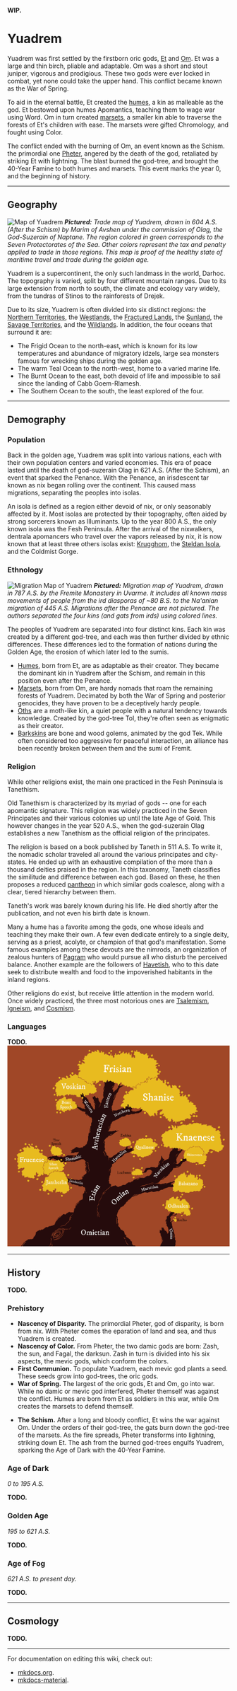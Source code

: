 **WIP.**

# Yuadrem
<!--
TODO LIST:
* Finish this first index page. It's the first thing player see in the wiki!
* Check if I can link to a section in a file -- that would make links so much
    more useful.
* Check links **regularily**. They break often.
* ADD COATIS.
-->

Yuadrem was first settled by the firstborn oric gods, [Et](religions/tanethism_pantheon.md#et) and [Om](religions/tanethism_pantheon.md#om). Et was a large and thin birch, pliable and adaptable. Om was a short and stout juniper, vigorous and prodigious. These two gods were ever locked in combat, yet none could take the upper hand. This conflict became known as the War of Spring<!-- TODO. Link. -->.

To aid in the eternal battle, Et created the [humes](kins/hume.md), a kin as malleable as the god. Et bestowed upon humes Apomantics<!-- TODO. Link. -->, teaching them to wage war using Word. Om in turn created [marsets](kins/marsets.md), a smaller kin able to traverse the forests of Et's children with ease. The marsets were gifted Chromology<!-- TODO. Link. -->, and fought using Color.

The conflict ended with the burning of Om, an event known as the Schism<!-- TODO. Link. -->. the primordial one [Pheter](religions/tanethism_pantheon.md#pheter), angered by the death of the god, retaliated by striking Et with lightning. The blast burned the god-tree, and brought the 40-Year Famine<!-- TODO. Link. --> to both humes and marsets. This event marks the year 0, and the beginning of history.

--------------------------------------------------------------------------------
## Geography
![Map of Yuadrem](img/world_map_y604_v083.png)
***Pictured:***
*Trade map of Yuadrem, drawn in 604 A.S. (After the Schism) by Marim of Avshen under the commission of Olag, the God-Suzerain of Naptane. The region colored in green corresponds to the Seven Protectorates of the Sea. Other colors represent the tax and penalty applied to trade in those regions. This map is proof of the healthy state of maritime travel and trade during the golden age.*

Yuadrem is a supercontinent, the only such landmass in the world, Darhoc<!-- TODO. Link. -->. The topography is varied, split by four different mountain ranges. Due to its large extension from north to south, the climate and ecology vary widely, from the tundras of Stinos<!-- TODO. Link. --> to the rainforests of Drejek<!-- TODO. Link. -->.

Due to its size, Yuadrem is often divided into six distinct regions: the [Northern Territories](geography/northern_territories.md), the [Westlands](geography/westlands.md), the [Fractured Lands](geography/fractured_lands.md), the [Sunland](geography/sunland.md), the [Savage Territories](geography/savage_territories.md), and the [Wildlands](geography/wildlands.md). In addition, the four oceans that surround it are:

* The Frigid Ocean to the north-east, which is known for its low temperatures and abundance of migratory idzels<!-- TODO. Link. -->, large sea monsters famous for wrecking ships during the golden age.
* The warm Teal Ocean to the north-west, home to a varied marine life.
* The Burnt Ocean to the east, both devoid of life and impossible to sail since the landing of Cabb Goem-Rlamesh<!-- TODO. Link. -->.
* The Southern Ocean to the south, the least explored of the four.
<!-- TODO. Maybe change most of this to the past tense? -->

--------------------------------------------------------------------------------
## Demography
### Population
Back in the golden age, Yuadrem was split into various nations, each with their own population centers and varied economies. This era of peace lasted until the death of god-suzerain Olag<!-- TODO. Link. --> in 621 A.S. (After the Schism), an event that sparked the Penance<!-- TODO. Link. -->. With the Penance, an irisdescent tar known as nix<!-- TODO. Link. --> began rolling over the continent. This caused mass migrations, separating the peoples into isolas.

An isola is defined as a region either devoid of nix, or only seasonably affected by it. Most isolas are protected by their topography, often aided by strong sorcerers known as Illuminants<!-- TODO. Link. -->. Up to the year 800 A.S., the only known isola was the Fesh Peninsula<!-- TODO. Link. -->. After the arrival of the nixwalkers<!-- TODO. Link. -->, dentrala<!-- TODO. Link. --> apomancers<!-- TODO. Link. --> who travel over the vapors released by nix, it is now known that at least three others isolas exist: [Krugghom](isolas/krugghom/index.md), the [Steldan Isola](isolas/steldan_isola/index.md), and the Coldmist Gorge<!-- TODO. Link. -->.

### Ethnology
![Migration Map of Yuadrem](img/pre_penance_migration_y787_v012_dpi72.png)
***Pictured:***
*Migration map of Yuadrem, drawn in 787 A.S. by the Fremite Monastery in Uvarme. It includes all known mass movements of people from the ird diasporas of ~80 B.S. to the Na'anian migration of 445 A.S. Migrations after the Penance are not pictured. The authors separated the four kins (and gats from irds) using colored lines.*

The peoples of Yuadrem are separated into four distinct kins. Each kin was created by a different god-tree, and each was then further divided by ethnic differences. These differences led to the formation of nations during the Golden Age, the erosion of which later led to the sumis<!-- TODO. Link. -->.

* [Humes](kins/hume.md), born from Et, are as adaptable as their creator. They became the dominant kin in Yuadrem after the Schism, and remain in this position even after the Penance.
* [Marsets](kins/marset.md), born from Om, are hardy nomads that roam the remaining forests of Yuadrem. Decimated by both the War of Spring and posterior genocides, they have proven to be a deceptively hardy people.
* [Oths](kins/oths.md) are a moth-like kin, a quiet people with a natural tendency towards knowledge. Created by the god-tree Tol, they're often seen as enigmatic as their creator.
* [Barkskins](kins/barkskin.md) are bone and wood golems, animated by the god Tek<!-- TODO. Link. -->. While often considered too aggressive for peaceful interaction, an alliance has been recently broken between them and the sumi of Fremit<!-- TODO. Link. -->.

### Religion
While other religions exist, the main one practiced in the Fesh Peninsula is Tanethism.

Old Tanethism is characterized by its myriad of gods -- one for each apomantic signature<!-- TODO. Link. -->. This religion was widely practiced in the Seven Principates<!-- TODO. Link. --> and their various colonies up until the late Age of Gold<!-- TODO. Link. -->. This however changes in the year 520 A.S., when the god-suzerain Olag<!-- TODO. Link. --> establishes a new Tanethism as the official religion of the principates.

The religion is based on a book published by Taneth in 511 A.S. To write it, the nomadic scholar traveled all around the various principates and city-states. He ended up with an exhaustive compilation of the more than a thousand deities praised in the region. In this taxonomy, Taneth classifies the similitude and difference between each god. Based on these, he then proposes a reduced [pantheon](religions/tanethism_pantheon.md)<!-- TODO. Link. --> in which similar gods coalesce, along with a clear, tiered hierarchy between them.
<!-- TODO. Maybe change dates here, make them earlier. -->

Taneth's work was barely known during his life. He died shortly after the publication, and not even his birth date is known.

Many a hume has a favorite among the gods, one whose ideals and teaching they make their own. A few even dedicate entirely to a single deity, serving as a priest, acolyte, or champion of that god's manifestation. Some famous examples among these devouts are the nimrods, an organization of zealous hunters of [Pagram](religions/tanethism_pantheon.md#pagram) who would pursue all who disturb the perceived balance. Another example are the followers of [Havetish](religions/tanethism_pantheon.md#havetish), who to this date seek to distribute wealth and food to the impoverished habitants in the inland regions.

Other religions do exist, but receive little attention in the modern world. Once widely practiced, the three most notorious ones are [Tsalemism](religions/tsalemism.md), [Igneism](religions/igneism.md), and [Cosmism](religions/cosmism.md).

### Languages
**TODO.**
![Language Tree](img/language_tree_v023.png)
<!-- TODO. Description of the image. -->

<!-- \begin{table*}[b]%
    \begin{DndTable}[width=\linewidth]{X}
        \centering
        \includegraphics[width=0.99\textwidth]{01yuadrem/img/22languages_map.png}
    \end{DndTable}
\end{table*}

A great variety of languages permeate Yuadrem, both of natural spawn and artificial design.
While it is impossible to identify each tongue and its variations, many efforts have been done over the years to classify the common ones.

Based on lexical and grammatical similarities, languages are separated into four generations, and five distinct families.
The following tables classify these languages, pointing to their script and original speakers. -->

<!-- \begin{DndTable}[width=\linewidth, header=First Generation]{p{2.6cm}p{2.6cm}X}
    \textbf{Language}  & \textbf{Original Speakers} & \textbf{Script} \\
    Jantherlin         & Ets                        & Varies \\
    Babazano           & Marsets                    & - \\
    Knaenese           & Naenks \& Tsaneks          & Knaenese \\
    Outer Tongue       & -                          & Outer Tongue \\
    Mind Speech        & Zaloths                    & -
\end{DndTable}

\begin{DndTable}[width=\linewidth, header=Second Generation]{p{2.6cm}p{2.6cm}X}
    \textbf{Language}  & \textbf{Original Speakers} & \textbf{Script} \\
    Shamabic           & Oths                       & Shamabic \\
    Harualish          & Irds                       & Harualish \\
    Avshenese          & Gats                       & Avshenese \\
    Leafrunes          & Marsets                    & Leafrunes \\
    Shinerunes         & Naenks \& Tsaneks          & Shinerunes \\
    Seedspeech         & Gannagian Tsaneks          & - \\
    Krelho             & Tortles \& Grungs          & Krelho \\
    Odhualen           & Umans                      & Outer Tongue
\end{DndTable}

\begin{DndTable}[width=\linewidth, header=Third Generation]{p{2.6cm}p{3.2cm}X}
    \textbf{Language}  & \textbf{Original Speakers} & \textbf{Script} \\
    Silent Speech      & Oths                       & - \\
    Fruenese           & Sulian Oths                & Fruenese \\
    Zsekian            & Dratl Irds                  & Harualish \\
    Qualinese          & Jenkashian Irds            & Harualish \\
    Shanise            & Northern Irds \& Gats      & Shanise \\
    Frishian           & Jorea \& Dzorvepem         & Avshenese \\
    Voskian            & Voskferm \& Voskgrit       & Avshenese \\
    Thieves' Cant      & Rogues \& Thieves          & Thieves' Cant \\
    Slaadi             & Slaads                     & Krelho \\
    Feelspeech         & Zaloths \& Umans           & -
\end{DndTable}

\begin{DndTable}[width=\linewidth, header=Fourth Generation]{p{2.6cm}p{3.2cm}p{2.2cm}}
    \textbf{Language}  & \textbf{Original Speakers} & \textbf{Script} \\
    True Speech        & Palegna \& Sulia           & - \\
    Jol'naat           & Jenkash                    & - \\
    Beast Speech       & Jorea                      & - \\
    Conscript Tongue   & Cabb Goem-Rlamesh          & - \\
    Traveler's Cant    & Zaloths \& Umans           & Traveler's Cant
\end{DndTable} -->

<!-- % \paragraph{Old Tongue} A very complicated and intricate language spoken by the tall kin, the original settlers of Yuadrem.
% It's spoken form involves various complex articulations and the definition of a word can vary greatly based on the context.
% Additionally, each tall one had their own personal version of the written form, and others would understand it as much as they understood the individual.
% % This makes the reading of the old tongue extremely difficult for the kin that remain in the world, since understanding a particular tall one's scribbles essentially requires understanding their own version of the language.
% % Nowadays, only scholars and archaeologists understand the language, and it is not normally used anywhere.
% \paragraph{Marset Tongue} Every marset is already able to speak this strange, repetitive language.
% The marset tongue only has ten consonants, and ten verbs.
% % The rest of their vocabulary is built up from there, making their language very difficult to speak or understand by kins other than the marsets.
% Marset tongue can be spoken in one of two ways: soundlessly, through lip reading, or screamed as loud as possible, with no middle ground.
% The language cannot be written down.
% \paragraph{Naenk Tongue} Short words and strong consonants define the naenk tongue.
% Lacking lips and teeth, naenks make heavy use of their alveolar ridge and hard palate to produce syllables.
% The written form of the language involves carving lines and holes onto bark or stone.
% \paragraph{Outer Tongue}
% \paragraph{Mind Speech}

% \subsubsection{Second Generation}
% \paragraph{Dust Tongue}
% \paragraph{Ird Tongue}
% \paragraph{Gat Tongue}
% \paragraph{Leafrunes} Very easy to learn, but kept secret by the archer kin.
% A marset will teach this set of runes only to creatures that it deeply trusts, and only if it's strictly necessary.
% Ten leafrunes exist, all of which are used individually and to convey very simple meaning.
% % \textit{colony}, \textit{danger}, \textit{fun place}, \textit{hiding spot}, \textit{observation point}, \textit{predators}, \textit{road}, \textit{sacred place}, \textit{source of food}, and \textit{source of materials}.
% \paragraph{Shinerunes}
% \paragraph{Krelho}
% \paragraph{Nomad Tongue}

% \subsubsection{Third Generation}
% \paragraph{Silent Speech}
% \paragraph{Standard Language}
% \paragraph{Zsek Tongue}
% \paragraph{Qul Tongue}
% \paragraph{North Tongue}
% \paragraph{Beetle Tongue}
% \paragraph{Gilded Tongue}
% \paragraph{Thieves' Cant}
% \paragraph{Slaadi}
% \paragraph{Frost Tongue}
% \paragraph{Bog Tongue}
% \paragraph{Feelspeech}

% \subsubsection{Fourth Generation}
% \paragraph{True Speech}
% \paragraph{Jol'naat}
% \paragraph{Beast Speech}
% \paragraph{Conscript Language}
% \paragraph{Traveler's Cant} -->

<!-- \subsubsection{Language}
The tall kin spoke a very sophisticated language, known as jan-theth rlin, simplified as jantherlin.
This language allowed for a very profound expression of one's emotions and inner state, and is still used in poetry to this date.
For when deeper communication is needed, ets could meld their bodies and share thought, but the practice was only used in special rituals or to express especially complex abstract concepts.

As for written word, it was customary for the tall kin to chisel the stone, commonly carving a great variety of images alongside the text.
While this written language originates from jantherlin, each tall one had its own personal version of it.
Other ets could only comprehend one's writing as much as they understood the writer.
This makes the study of jantherlin extremely difficult to modern archaeologists.
% This makes the reading of the jantherlin extremely difficult for the kin that remain in the world, since understanding a particular tall one's scribbles essentially requires understanding their own version of the language.
 -->

--------------------------------------------------------------------------------
<!-- HISTORY ------------------------------------------------------------------>
## History
**TODO.**

<!-- **TODO. Mention Tol and Taneth.** -->

<!-- PREHISTORY --------------------------------------------------------------->
### Prehistory
* **Nascency of Disparity.** The primordial Pheter, god of disparity, is born from nix. With Pheter comes the eparation of land and sea, and thus Yuadrem is created.
* **Nascency of Color.** From Pheter, the two damic gods are born: Zash, the sun, and Fagal, the darksun. Zash in turn is divided into his six aspects, the mevic gods, which conform the colors.
* **First Communion.** To populate Yuadrem, each mevic god plants a seed. These seeds grow into god-trees, the oric gods.
* **War of Spring.** The largest of the oric gods, Et and Om, go into war. While no damic or mevic god interfered, Pheter themself was against the conflict. Humes are born from Et as soldiers in this war, while Om creates the marsets to defend themself.
<!-- TODO. Add the Ird Diaspora + the first siege of Ctereth. -->
* **The Schism.** After a long and bloody conflict, Et wins the war against Om. Under the orders of their god-tree, the gats burn down the god-tree of the marsets. As the fire spreads, Pheter transforms into lightning, striking down Et. The ash from the burned god-trees engulfs Yuadrem, sparking the Age of Dark with the 40-Year
Famine.
<!-- TODO. Add the Gat Diaspora (Bughna and Treb). -->

<!-- NOTE. Ededeian genocide ends with the death of king D'khan at the hands of Genadi. -->

<!-- TODO. Maybe change the dates using a random number generator (within reason). -->
<!-- AGE OF DARK -------------------------------------------------------------->
### Age of Dark
*0 to 195 A.S.*

**TODO.**

<!-- * **TODO. 32 A.S. The Ctereth sieges & the Armies of Healing.**
* **TODO. 96 A.S. Founding of Naptane.**
* **TODO. 141 A.S. Discovery of the barkskins.**
* **TODO. 195 A.S. Establishment of the 7 principates of the sea and beginning of the reign of the god-suzerain Olag.** -->

<!-- GOLDEN AGE --------------------------------------------------------------->
### Golden Age
*195 to 621 A.S.*

**TODO.**

<!-- * **TODO. Nascency of Oths.** -->
<!-- * **TODO. Establishment of Tanethism as the main religion.** -->

<!-- AGE OF FOG --------------------------------------------------------------->
### Age of Fog
*621 A.S. to present day.*

**TODO.**

<!-- * **TODO. 734 A.S. Landing of Drejek.** -->

<!-- NOTE. Present day: 802 A.S. -->

--------------------------------------------------------------------------------
<!-- COSMOLOGY ---------------------------------------------------------------->
## Cosmology
**TODO.**

--------------------------------------------------------------------------------
For documentation on editing this wiki, check out:

* [mkdocs.org](https://www.mkdocs.org).
* [mkdocs-material](https://squidfunk.github.io/mkdocs-material/creating-your-site/).
